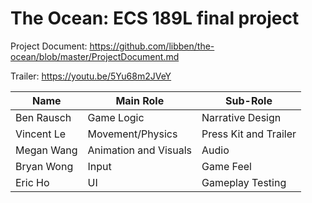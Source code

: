 # The Ocean: ECS 189L final project
Project Document: https://github.com/libben/the-ocean/blob/master/ProjectDocument.md

Trailer: https://youtu.be/5Yu68m2JVeY

Name | Main Role | Sub-Role
--- | --- | ---
Ben Rausch | Game Logic | Narrative Design
Vincent Le | Movement/Physics | Press Kit and Trailer
Megan Wang | Animation and Visuals | Audio
Bryan Wong | Input | Game Feel
Eric Ho  | UI | Gameplay Testing
